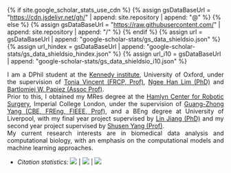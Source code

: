 {% if site.google_scholar_stats_use_cdn %}
{% assign gsDataBaseUrl = "https://cdn.jsdelivr.net/gh/" | append: site.repository | append: "@" %}
{% else %}
{% assign gsDataBaseUrl = "https://raw.githubusercontent.com/" | append: site.repository | append: "/" %}
{% endif %}
{% assign url = gsDataBaseUrl | append: "google-scholar-stats/gs_data_shieldsio.json" %}
{% assign url_hindex = gsDataBaseUrl | append: "google-scholar-stats/gs_data_shieldsio_hindex.json" %}
{% assign url_i10 = gsDataBaseUrl | append: "google-scholar-stats/gs_data_shieldsio_i10.json" %}

<p style="text-align:justify">
<i class="fas fa-quote-left fa-2x fa-pull-left fa-border" aria-hidden="true"></i>
I am a DPhil student at the <a href='https://www.kennedy.ox.ac.uk'>Kennedy institute</a>, University of Oxford, under the supervision of <a href='https://www.kennedy.ox.ac.uk/team/tonia-vincent'>Tonia Vincent (FRCP, Prof)</a>, <a href='https://scholar.google.co.uk/citations?user=jMFx-usAAAAJ'>Ngee Han Lim (PhD)</a> and <a href='https://www.bdi.ox.ac.uk/Team/bartek-papiez'>Bartlomiej W. Papiez (Assoc Prof)</a>. 
<br>
Prior to this, I obtained my MRes degree at the <a href='https://www.imperial.ac.uk/hamlyn-centre'>Hamlyn Center for Robotic Surgery</a>, Imperial College London, under the supervision of <a href='https://imr.sjtu.edu.cn/en/ab_lead/210.html'>Guang-Zhong Yang (CBE, FREng, FIEEE, Prof)</a>, 
and a BEng degree at University of Liverpool, with my final year project supervised by <a href='https://www.liverpool.ac.uk/electrical-engineering-and-electronics/staff/lin-jiang/'>Lin Jiang (PhD)</a> and my second year project supervised by <a href='https://gr.xjtu.edu.cn/web/shusenyang'>Shusen Yang (Prof)</a>.
<br>
My current research interests are in biomedical data analysis and computational biology, with an emphasis on the computational models and machine learning approaches. 
<i class="fas fa-quote-right fa-2x fa-pull-right fa-border" aria-hidden="true"></i>
</p>

- <i>Citation statistics:</i>
<a href='https://scholar.google.com/citations?user=2bNsYR0AAAAJ'><img src="https://img.shields.io/endpoint?url={{ url | url_encode }}&logo=Google%20Scholar&labelColor=f6f6f6&color=9cf&style=flat&label=citations"></a>
\|
<a href='https://scholar.google.com/citations?user=2bNsYR0AAAAJ'><img src="https://img.shields.io/endpoint?url={{ url_hindex | url_encode }}&logo=Google%20Scholar&labelColor=f6f6f6&color=9cf&style=flat&label=h-index"></a>
\|
<a href='https://scholar.google.com/citations?user=2bNsYR0AAAAJ'><img src="https://img.shields.io/endpoint?url={{ url_i10 | url_encode }}&logo=Google%20Scholar&labelColor=f6f6f6&color=9cf&style=flat&label=i10-index"></a>
